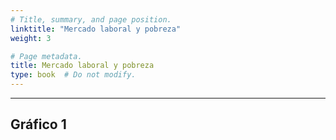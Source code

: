 ```yaml
---
# Title, summary, and page position.
linktitle: "Mercado laboral y pobreza"
weight: 3

# Page metadata.
title: Mercado laboral y pobreza
type: book  # Do not modify.
---
```


---

## Gráfico 1